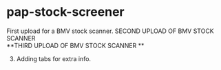 # pap-stock-screener

First upload for a BMV stock scanner.
SECOND UPLOAD OF BMV STOCK SCANNER  
**THIRD UPLOAD OF BMV STOCK SCANNER **

3) Adding tabs for extra info. 
